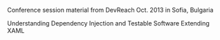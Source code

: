 Conference session material from DevReach Oct. 2013 in Sofia, Bulgaria

Understanding Dependency Injection and Testable Software
Extending XAML
